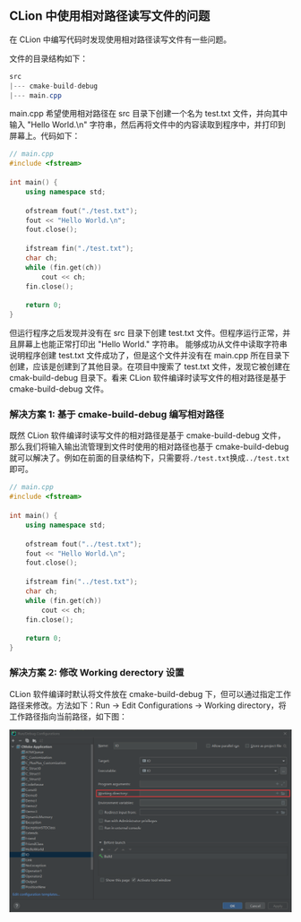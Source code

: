 ## CLion 中使用相对路径读写文件的问题

在 CLion 中编写代码时发现使用相对路径读写文件有一些问题。

文件的目录结构如下：

```java
src
|--- cmake-build-debug
|--- main.cpp
```

main.cpp 希望使用相对路径在 src 目录下创建一个名为 test.txt 文件，并向其中输入 "Hello World.\n" 字符串，然后再将文件中的内容读取到程序中，并打印到屏幕上。代码如下：

```cpp
// main.cpp
#include <fstream>

int main() {
    using namespace std;

    ofstream fout("./test.txt");
    fout << "Hello World.\n";
    fout.close();

    ifstream fin("./test.txt");
    char ch;
    while (fin.get(ch))
        cout << ch;
    fin.close();

    return 0;
}
```

但运行程序之后发现并没有在 src 目录下创建 test.txt 文件。但程序运行正常，并且屏幕上也能正常打印出 "Hello World." 字符串。
能够成功从文件中读取字符串说明程序创建 test.txt 文件成功了，但是这个文件并没有在 main.cpp 所在目录下创建，应该是创建到了其他目录。在项目中搜索了 test.txt 文件，发现它被创建在 cmak-build-debug 目录下。看来 CLion 软件编译时读写文件的相对路径是基于 cmake-build-debug 文件。

### 解决方案 1: 基于 cmake-build-debug 编写相对路径

既然 CLion 软件编译时读写文件的相对路径是基于 cmake-build-debug 文件，那么我们将输入输出流管理到文件时使用的相对路径也基于 cmake-build-debug 就可以解决了。例如在前面的目录结构下，只需要将`./test.txt`换成`../test.txt`即可。

```cpp
// main.cpp
#include <fstream>

int main() {
    using namespace std;

    ofstream fout("../test.txt");
    fout << "Hello World.\n";
    fout.close();

    ifstream fin("../test.txt");
    char ch;
    while (fin.get(ch))
        cout << ch;
    fin.close();

    return 0;
}
```

### 解决方案 2: 修改 Working derectory 设置

CLion 软件编译时默认将文件放在 cmake-build-debug 下，但可以通过指定工作路径来修改。方法如下：Run -> Edit Configurations -> Working directory，将工作路径指向当前路径，如下图：

![](../imgs/CLion/CLion_1.png)